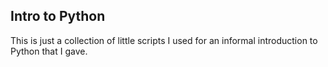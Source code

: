 Intro to Python
---------------

This is just a collection of little scripts I used for an informal introduction to Python that I gave.